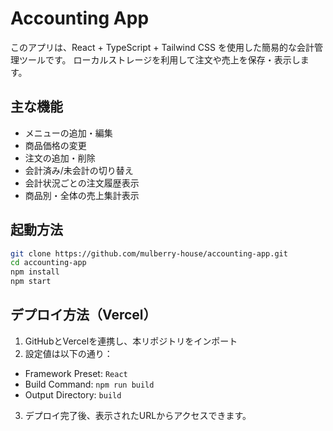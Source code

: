 # Accounting App

このアプリは、React + TypeScript + Tailwind CSS を使用した簡易的な会計管理ツールです。
ローカルストレージを利用して注文や売上を保存・表示します。

## 主な機能

- メニューの追加・編集
- 商品価格の変更
- 注文の追加・削除
- 会計済み/未会計の切り替え
- 会計状況ごとの注文履歴表示
- 商品別・全体の売上集計表示

## 起動方法

```bash
git clone https://github.com/mulberry-house/accounting-app.git
cd accounting-app
npm install
npm start
```

## デプロイ方法（Vercel）

1. GitHubとVercelを連携し、本リポジトリをインポート
2. 設定値は以下の通り：

- Framework Preset: `React`
- Build Command: `npm run build`
- Output Directory: `build`

3. デプロイ完了後、表示されたURLからアクセスできます。